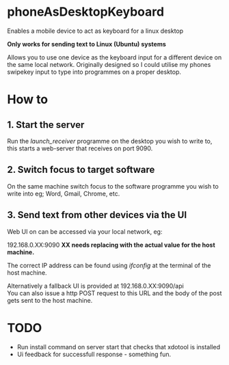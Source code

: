 # phoneAsDesktopKeyboard
Enables a mobile device to act as keyboard for a linux desktop

__Only works for sending text to Linux (Ubuntu) systems__

Allows you to use one device as the keyboard input for a different device on the same local network. 
Originally designed so I could utilise my phones swipekey input to type into programmes on a proper desktop.

# How to

## 1. Start the server
Run the *launch_receiver* programme on the desktop you wish to write to, this starts a web-server that receives on port 9090.

## 2. Switch focus to target software
On the same machine switch focus to the software programme you wish to write into eg; Word, Gmail, Chrome, etc.

## 3. Send text from other devices via the UI
Web UI on can be accessed via your local network, eg:

192.168.0.XX:9090       __XX needs replacing with the actual value for the host machine.__

The correct IP address can be found using _ifconfig_ at the terminal of the host machine.

Alternatively a fallback UI is provided at 192.168.0.XX:9090/api  
You can also issue a http POST request to this URL and the body of the post gets sent to the host machine.

# TODO
- Run install command on server start that checks that xdotool is installed
- Ui feedback for successfull response - something fun.
